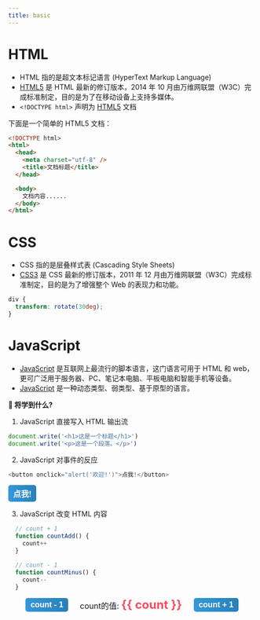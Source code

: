 ```yaml
---
title: basic
---
```


# HTML

- HTML 指的是超文本标记语言 (HyperText Markup Language)
- [HTML5](/basic/html) 是 HTML 最新的修订版本，2014 年 10 月由万维网联盟（W3C）完成标准制定，目的是为了在移动设备上支持多媒体。
- `<!DOCTYPE html>` 声明为 [HTML5](/basic/html) 文档

下面是一个简单的 HTML5 文档：

```html
<!DOCTYPE html>
<html>
  <head>
    <meta charset="utf-8" />
    <title>文档标题</title>
  </head>

  <body>
    文档内容......
  </body>
</html>
```

# CSS

- CSS 指的是层叠样式表 (Cascading Style Sheets)
- [CSS3](/basic/css) 是 CSS 最新的修订版本，2011 年 12 月由万维网联盟（W3C）完成标准制定，目的是为了增强整个 Web 的表现力和功能。

```css
div {
  transform: rotate(30deg);
}
```

# JavaScript

- [JavaScript](/basic/javascript) 是互联网上最流行的脚本语言，这门语言可用于 HTML 和 web，更可广泛用于服务器、PC、笔记本电脑、平板电脑和智能手机等设备。
- [JavaScript](/basic/javascript) 是一种动态类型、弱类型、基于原型的语言。

**🫵 将学到什么?**

  1. JavaScript 直接写入 HTML 输出流
```javascript
document.write('<h1>这是一个标题</h1>')
document.write('<p>这是一个段落。</p>')
```

  2. JavaScript 对事件的反应
```javascript
<button onclick="alert('欢迎!')">点我!</button>
```
<button class="btn" onclick="alert('欢迎!')">点我!</button>

  3. JavaScript 改变 HTML 内容
```javascript
  // count + 1
  function countAdd() {
    count++
  }

  // count - 1
  function countMinus() {
    count--
  }
```
<div class="counter">
  <button class="btn" @click="count--">count - 1</button> 
  <div class="count">count的值:  <span class="count-value">{{ count }}</span></div> 
  <button class="btn" @click="count++">count + 1</button>
</div>

<script setup>
  import { ref } from 'vue'
  const count = ref(0)

  // count + 1
  function countAdd() {
    count++
  }

  // count - 1
  function countMinus() {
    count--
  }
</script>

<style>
  .counter {
    display: flex;
    justify-content: center;
    align-items: center;
  }

  .count {
    font-size: 16px;
    margin: 0 24px;
  }

  .count-value {
    color: #ff495e;
    font-size: 24px;
    font-weight: bold;
  }

  .btn {
    display: inline-block;
    padding: 5px 10px;
    font-size: 16px;
    font-weight: bold;
    color: #ffffff;
    background-image: linear-gradient(to right, #3498db, #2980b9); /* 渐变背景 */
    border: none;
    border-radius: 5px;
    cursor: pointer;
    transition: background-image 0.3s, box-shadow 0.3s;
  }

  .btn:hover {
    background-image: linear-gradient(to right, #2980b9, #3498db); /* 反转渐变方向 */
    box-shadow: 0 2px 5px rgba(0,0,0,0.3);
  }

  .btn:active {
    background-image: linear-gradient(to right, #2c3e50, #34495e); /* 更深的色调 */
    transform: translateY(1px);
    box-shadow: 0 1px 2px rgba(0,0,0,0.2);
  }
</style>
